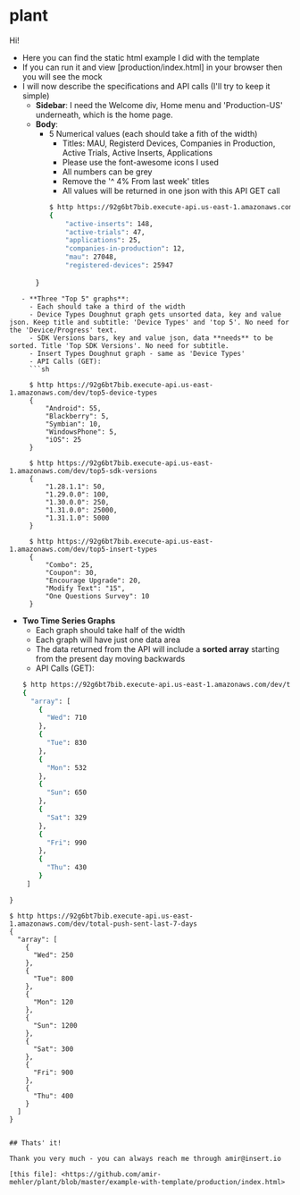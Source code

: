 # plant

Hi!

 - Here you can find the static html example I did with the template
 - If you can run it and view [production/index.html] in your browser then you will see the mock
 - I will now describe the specifications and API calls (I'll try to keep it simple)
   - **Sidebar**: I need the Welcome div, Home menu and 'Production-US' underneath, which is the home page.
   - **Body**:
     - 5 Numerical values (each should take a fith of the width)
       - Titles: MAU, Registerd Devices, Companies in Production, Active Trials, Active Inserts, Applications
       - Please use the font-awesome icons I used
       - All numbers can be grey
       - Remove the '^ 4% From last week' titles
       - All values will be returned in one json with this API GET call
       ```sh
       $ http https://92g6bt7bib.execute-api.us-east-1.amazonaws.com/dev/scalars
       {
           "active-inserts": 148,
           "active-trials": 47,
           "applications": 25,
           "companies-in-production": 12,
           "mau": 27048,
           "registered-devices": 25947
      }
```
   - **Three "Top 5" graphs**:
     - Each should take a third of the width
     - Device Types Doughnut graph gets unsorted data, key and value json. Keep title and subtitle: 'Device Types' and 'top 5'. No need for the 'Device/Progress' text.
     - SDK Versions bars, key and value json, data **needs** to be sorted. Title 'Top SDK Versions'. No need for subtitle.
     - Insert Types Doughnut graph - same as 'Device Types'
     - API Calls (GET):
     ```sh

     $ http https://92g6bt7bib.execute-api.us-east-1.amazonaws.com/dev/top5-device-types
     {
         "Android": 55,
         "Blackberry": 5,
         "Symbian": 10,
         "WindowsPhone": 5,
         "iOS": 25
     }

     $ http https://92g6bt7bib.execute-api.us-east-1.amazonaws.com/dev/top5-sdk-versions
     {
         "1.28.1.1": 50,
         "1.29.0.0": 100,
         "1.30.0.0": 250,
         "1.31.0.0": 25000,
         "1.31.1.0": 5000
     }

     $ http https://92g6bt7bib.execute-api.us-east-1.amazonaws.com/dev/top5-insert-types
     {
         "Combo": 25,
         "Coupon": 30,
         "Encourage Upgrade": 20,
         "Modify Text": "15",
         "One Questions Survey": 10
     }
```
   - **Two Time Series Graphs**
     - Each graph should take half of the width
     - Each graph will have just one data area
     - The data returned from the API will include a **sorted array** starting from the present day moving backwards
     - API Calls (GET):
     ```sh
     $ http https://92g6bt7bib.execute-api.us-east-1.amazonaws.com/dev/total-impressions-last-7-days
     {
       "array": [
         {
           "Wed": 710
         },
         {
           "Tue": 830
         },
         {
           "Mon": 532
         },
         {
           "Sun": 650
         },
         {
           "Sat": 329
         },
         {
           "Fri": 990
         },
         {
           "Thu": 430
         }
      ]
    }

    $ http https://92g6bt7bib.execute-api.us-east-1.amazonaws.com/dev/total-push-sent-last-7-days
    {
      "array": [
        {
          "Wed": 250
        },
        {
          "Tue": 800
        },
        {
          "Mon": 120
        },
        {
          "Sun": 1200
        },
        {
          "Sat": 300
        },
        {
          "Fri": 900
        },
        {
          "Thu": 400
        }
      ]
    }

```

## Thats' it!

Thank you very much - you can always reach me through amir@insert.io

[this file]: <https://github.com/amir-mehler/plant/blob/master/example-with-template/production/index.html>
